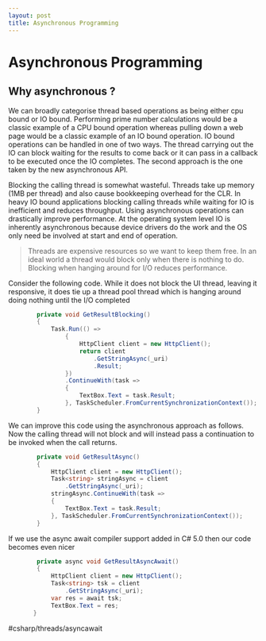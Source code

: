 ```yaml
---
layout: post
title: Asynchronous Programming
---
```


# Asynchronous Programming
## Why asynchronous ?
We can broadly categorise thread based operations as being either cpu bound or IO bound. Performing prime number calculations would be a classic example of a CPU bound operation whereas pulling down a web page would be a classic example of an IO bound operation.  IO bound operations can be handled in one of two ways. The thread carrying out the IO can block waiting for the results to come back or it can pass in a callback to be executed once the IO completes.  The second approach is the one taken by the new asynchronous API.

Blocking the calling thread is somewhat wasteful. Threads take up memory (1MB per thread) and also cause bookkeeping overhead for the CLR.  In heavy IO bound applications blocking calling threads while waiting for IO is inefficient and reduces throughput. Using asynchronous operations can drastically improve performance. At the operating system level IO is inherently asynchronous because device drivers do the work and the OS only need be involved at start and end of operation. 

> Threads are expensive resources so we want to keep them free. In an ideal world a thread would block only when there is nothing to do. Blocking when hanging around for I/O reduces performance.   

Consider the following code. While it does not block the UI thread, leaving it responsive, it does tie up a thread pool thread which is hanging around doing nothing until the I/O completed

```csharp
        private void GetResultBlocking()
        {
            Task.Run(() =>
                {
                    HttpClient client = new HttpClient();
                    return client
                        .GetStringAsync(_uri)
                        .Result;
                })
                .ContinueWith(task =>
                {
                    TextBox.Text = task.Result;
                }, TaskScheduler.FromCurrentSynchronizationContext());
        }
```

We can improve this code using the asynchronous approach as follows.  Now the calling thread will not block and will instead pass a continuation to be invoked when the call returns.

```csharp
        private void GetResultAsync()
        {
            HttpClient client = new HttpClient();
            Task<string> stringAsync = client
                .GetStringAsync(_uri);
            stringAsync.ContinueWith(task =>
            {
                TextBox.Text = task.Result;
            }, TaskScheduler.FromCurrentSynchronizationContext());
        }
```

If we use the async await compiler support added in C# 5.0 then our code becomes even nicer

```csharp
        private async void GetResultAsyncAwait()
        {
            HttpClient client = new HttpClient();
            Task<string> tsk = client
                .GetStringAsync(_uri);
            var res = await tsk;
            TextBox.Text = res;
       }
```


 #csharp/threads/asyncawait
